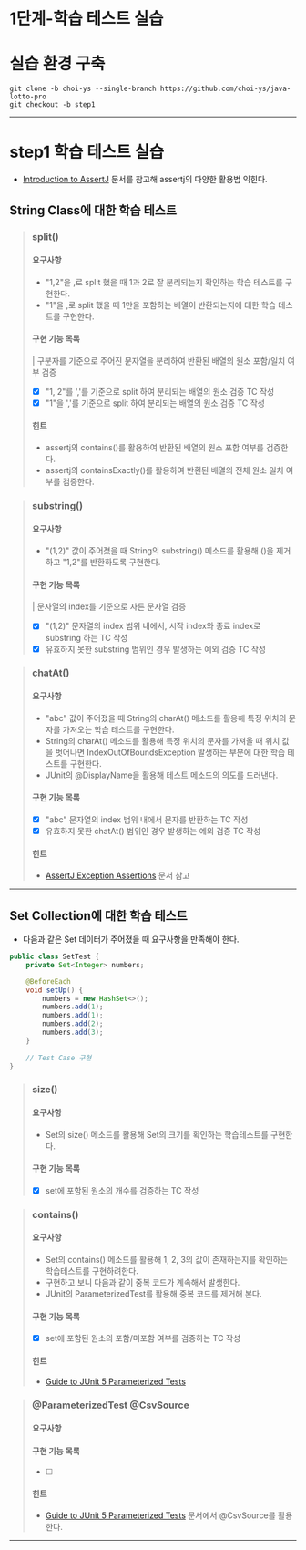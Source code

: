 1단계-학습 테스트 실습
===

# 실습 환경 구축
```
git clone -b choi-ys --single-branch https://github.com/choi-ys/java-lotto-pro
git checkout -b step1
```
---

# step1 학습 테스트 실습
- [Introduction to AssertJ](https://www.baeldung.com/introduction-to-assertj) 문서를 참고해 assertj의 다양한 활용법 익힌다.

## String Class에 대한 학습 테스트

> ### split()
> #### 요구사항
> - "1,2"을 ,로 split 했을 때 1과 2로 잘 분리되는지 확인하는 학습 테스트를 구현한다.
> - "1"을 ,로 split 했을 때 1만을 포함하는 배열이 반환되는지에 대한 학습 테스트를 구현한다.
> #### 구현 기능 목록
> | 구분자를 기준으로 주어진 문자열을 분리하여 반환된 배열의 원소 포함/일치 여부 검증
>  - [x] "1, 2"를 ','를 기준으로 split 하여 분리되는 배열의 원소 검증 TC 작성
>  - [x] "1"을 ','를 기준으로 split 하여 분리되는 배열의 원소 검증 TC 작성
> #### 힌트
> - assertj의 contains()를 활용하여 반환된 배열의 원소 포함 여부를 검증한다.
> - assertj의 containsExactly()를 활용하여 반횐된 배열의 전체 원소 일치 여부를 검증한다.

> ### substring()
> #### 요구사항
> - "(1,2)" 값이 주어졌을 때 String의 substring() 메소드를 활용해 ()을 제거하고 "1,2"를 반환하도록 구현한다.
> #### 구현 기능 목록
> | 문자열의 index를 기준으로 자른 문자열 검증
> - [x] "(1,2)" 문자열의 index 범위 내에서, 시작 index와 종료 index로 substring 하는 TC 작성
> - [x] 유효하지 못한 substring 범위인 경우 발생하는 예외 검증 TC 작성

> ### chatAt()
> #### 요구사항
> - "abc" 값이 주어졌을 때 String의 charAt() 메소드를 활용해 특정 위치의 문자를 가져오는 학습 테스트를 구현한다.
> - String의 charAt() 메소드를 활용해 특정 위치의 문자를 가져올 때 위치 값을 벗어나면 IndexOutOfBoundsException 발생하는 부분에 대한 학습 테스트를 구현한다.
> - JUnit의 @DisplayName을 활용해 테스트 메소드의 의도를 드러낸다.
> #### 구현 기능 목록
> - [x] "abc" 문자열의 index 범위 내에서 문자를 반환하는 TC 작성
> - [x] 유효하지 못한 chatAt() 범위인 경우 발생하는 예외 검증 TC 작성
> #### 힌트
> - [AssertJ Exception Assertions](https://joel-costigliola.github.io/assertj/assertj-core-features-highlight.html#exception-assertion) 문서 참고
---

## Set Collection에 대한 학습 테스트
- 다음과 같은 Set 데이터가 주어졌을 때 요구사항을 만족해야 한다.
```java
public class SetTest {
    private Set<Integer> numbers;

    @BeforeEach
    void setUp() {
        numbers = new HashSet<>();
        numbers.add(1);
        numbers.add(1);
        numbers.add(2);
        numbers.add(3);
    }
    
    // Test Case 구현
}
```
> ### size()
> #### 요구사항
> - Set의 size() 메소드를 활용해 Set의 크기를 확인하는 학습테스트를 구현한다.
> #### 구현 기능 목록
> - [x] set에 포함된 원소의 개수를 검증하는 TC 작성

> ### contains()
> #### 요구사항
> - Set의 contains() 메소드를 활용해 1, 2, 3의 값이 존재하는지를 확인하는 학습테스트를 구현하려한다.
> - 구현하고 보니 다음과 같이 중복 코드가 계속해서 발생한다.
> - JUnit의 ParameterizedTest를 활용해 중복 코드를 제거해 본다.
> #### 구현 기능 목록
> - [x] set에 포함된 원소의 포함/미포함 여부를 검증하는 TC 작성
> #### 힌트
> - [Guide to JUnit 5 Parameterized Tests](https://www.baeldung.com/parameterized-tests-junit-5)

> ### @ParameterizedTest @CsvSource
> #### 요구사항
> #### 구현 기능 목록
> - [ ]
> #### 힌트
> - [Guide to JUnit 5 Parameterized Tests](https://www.baeldung.com/parameterized-tests-junit-5) 문서에서 @CsvSource를 활용한다.
---